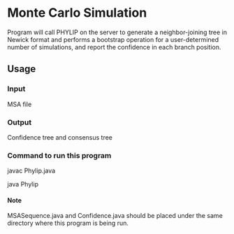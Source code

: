 # Monte Carlo Simulation

Program will call PHYLIP on the server to generate a neighbor-joining tree in 
Newick format and performs a bootstrap operation for a user-determined number of 
simulations, and report the confidence in each branch position.

## Usage 

### Input

MSA file

### Output

Confidence tree and consensus tree

### Command to run this program 
javac Phylip.java

java Phylip

#### Note
MSASequence.java and Confidence.java should be placed under the same directory where this program 
is being run.
